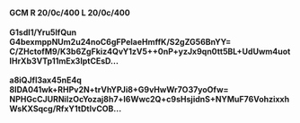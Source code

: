 #### GCM R 20/0c/400 L 20/0c/400
**G1sdI1/Yru5IfQun**<br/>**G4bexmppNUm2u24noC6gFPelaeHmffK/S2gZG56BnYY=**<br/>**C/ZHctofM9/K3b6ZgFkiz4QvY1zV5++0nP+yzJx9qn0tt5BL+UdUwm4uotIHrXb3VTp11mEx3lptCEsD...**<br/><br/>
**a8iQJfl3ax45nE4q**<br/>**8lDA041wk+RHPv2N+trVhYPJi8+G9vHwWr7O37yoOfw=**<br/>**NPHGcCJURNilzOcYozaj8h7+l6Wwc2Q+c9sHsjidnS+NYMuF76VohzixxhWsKXSqcg/RfxY1tDtIvCOB...**